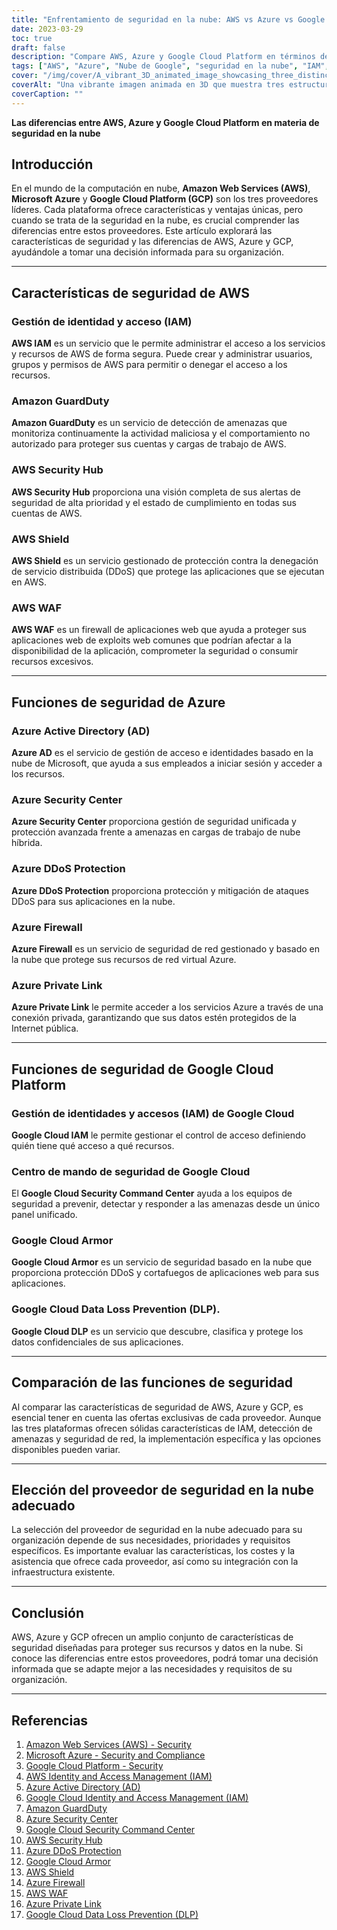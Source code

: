 ```yaml
---
title: "Enfrentamiento de seguridad en la nube: AWS vs Azure vs Google Cloud Platform"
date: 2023-03-29
toc: true
draft: false
description: "Compare AWS, Azure y Google Cloud Platform en términos de seguridad en la nube, y conozca las diferencias para tomar una decisión informada para su organización."
tags: ["AWS", "Azure", "Nube de Google", "seguridad en la nube", "IAM", "GuardDuty", "Centro de seguridad", "Centro de mando de seguridad", "Protección DDoS", "Armadura Nube", "WAF", "Enlace privado", "DLP", "computación en nube", "servicios en la nube", "proveedores de nube", "protección de datos", "ciberseguridad", "seguridad de las infraestructuras"]
cover: "/img/cover/A_vibrant_3D_animated_image_showcasing_three_distinct_cloud.png"
coverAlt: "Una vibrante imagen animada en 3D que muestra tres estructuras de nube distintas que representan AWS, Azure y Google Cloud Platform, con símbolos de escudo superpuestos a cada nube para simbolizar sus ofertas de seguridad."
coverCaption: ""
---
```


**Las diferencias entre AWS, Azure y Google Cloud Platform en materia de seguridad en la nube**

## Introducción

En el mundo de la computación en nube, **Amazon Web Services (AWS)**, **Microsoft Azure** y **Google Cloud Platform (GCP)** son los tres proveedores líderes. Cada plataforma ofrece características y ventajas únicas, pero cuando se trata de la seguridad en la nube, es crucial comprender las diferencias entre estos proveedores. Este artículo explorará las características de seguridad y las diferencias de AWS, Azure y GCP, ayudándole a tomar una decisión informada para su organización.

______

## Características de seguridad de AWS

### Gestión de identidad y acceso (IAM)

**AWS IAM** es un servicio que le permite administrar el acceso a los servicios y recursos de AWS de forma segura. Puede crear y administrar usuarios, grupos y permisos de AWS para permitir o denegar el acceso a los recursos.

### Amazon GuardDuty

**Amazon GuardDuty** es un servicio de detección de amenazas que monitoriza continuamente la actividad maliciosa y el comportamiento no autorizado para proteger sus cuentas y cargas de trabajo de AWS.

### AWS Security Hub

**AWS Security Hub** proporciona una visión completa de sus alertas de seguridad de alta prioridad y el estado de cumplimiento en todas sus cuentas de AWS.

### AWS Shield

**AWS Shield** es un servicio gestionado de protección contra la denegación de servicio distribuida (DDoS) que protege las aplicaciones que se ejecutan en AWS.

### AWS WAF

**AWS WAF** es un firewall de aplicaciones web que ayuda a proteger sus aplicaciones web de exploits web comunes que podrían afectar a la disponibilidad de la aplicación, comprometer la seguridad o consumir recursos excesivos.

______

## Funciones de seguridad de Azure

### Azure Active Directory (AD)

**Azure AD** es el servicio de gestión de acceso e identidades basado en la nube de Microsoft, que ayuda a sus empleados a iniciar sesión y acceder a los recursos.

### Azure Security Center

**Azure Security Center** proporciona gestión de seguridad unificada y protección avanzada frente a amenazas en cargas de trabajo de nube híbrida.

### Azure DDoS Protection

**Azure DDoS Protection** proporciona protección y mitigación de ataques DDoS para sus aplicaciones en la nube.

### Azure Firewall

**Azure Firewall** es un servicio de seguridad de red gestionado y basado en la nube que protege sus recursos de red virtual Azure.

### Azure Private Link

**Azure Private Link** le permite acceder a los servicios Azure a través de una conexión privada, garantizando que sus datos estén protegidos de la Internet pública.

______

## Funciones de seguridad de Google Cloud Platform

### Gestión de identidades y accesos (IAM) de Google Cloud

**Google Cloud IAM** le permite gestionar el control de acceso definiendo quién tiene qué acceso a qué recursos.

### Centro de mando de seguridad de Google Cloud

El **Google Cloud Security Command Center** ayuda a los equipos de seguridad a prevenir, detectar y responder a las amenazas desde un único panel unificado.

### Google Cloud Armor

**Google Cloud Armor** es un servicio de seguridad basado en la nube que proporciona protección DDoS y cortafuegos de aplicaciones web para sus aplicaciones.

### Google Cloud Data Loss Prevention (DLP).

**Google Cloud DLP** es un servicio que descubre, clasifica y protege los datos confidenciales de sus aplicaciones.

______

## Comparación de las funciones de seguridad

Al comparar las características de seguridad de AWS, Azure y GCP, es esencial tener en cuenta las ofertas exclusivas de cada proveedor. Aunque las tres plataformas ofrecen sólidas características de IAM, detección de amenazas y seguridad de red, la implementación específica y las opciones disponibles pueden variar.

______

## Elección del proveedor de seguridad en la nube adecuado

La selección del proveedor de seguridad en la nube adecuado para su organización depende de sus necesidades, prioridades y requisitos específicos. Es importante evaluar las características, los costes y la asistencia que ofrece cada proveedor, así como su integración con la infraestructura existente.

______

## Conclusión

AWS, Azure y GCP ofrecen un amplio conjunto de características de seguridad diseñadas para proteger sus recursos y datos en la nube. Si conoce las diferencias entre estos proveedores, podrá tomar una decisión informada que se adapte mejor a las necesidades y requisitos de su organización.

______

## Referencias

1. [Amazon Web Services (AWS) - Security](https://aws.amazon.com/security/)
2. [Microsoft Azure - Security and Compliance](https://azure.microsoft.com/en-us/overview/security/)
3. [Google Cloud Platform - Security](https://cloud.google.com/security)
4. [AWS Identity and Access Management (IAM)](https://aws.amazon.com/iam/)
5. [Azure Active Directory (AD)](https://azure.microsoft.com/en-us/services/active-directory/)
6. [Google Cloud Identity and Access Management (IAM)](https://cloud.google.com/iam)
7. [Amazon GuardDuty](https://aws.amazon.com/guardduty/)
8. [Azure Security Center](https://azure.microsoft.com/en-us/services/security-center/)
9. [Google Cloud Security Command Center](https://cloud.google.com/security-command-center)
10. [AWS Security Hub](https://aws.amazon.com/security-hub/)
11. [Azure DDoS Protection](https://azure.microsoft.com/en-us/services/ddos-protection/)
12. [Google Cloud Armor](https://cloud.google.com/armor)
13. [AWS Shield](https://aws.amazon.com/shield/)
14. [Azure Firewall](https://azure.microsoft.com/en-us/services/azure-firewall/)
15. [AWS WAF](https://aws.amazon.com/waf/)
16. [Azure Private Link](https://azure.microsoft.com/en-us/services/private-link/)
17. [Google Cloud Data Loss Prevention (DLP)](https://cloud.google.com/dlp)


